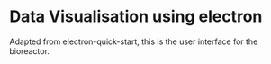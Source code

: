 # Data Visualisation using electron
Adapted from electron-quick-start, this is the user interface for the bioreactor.
